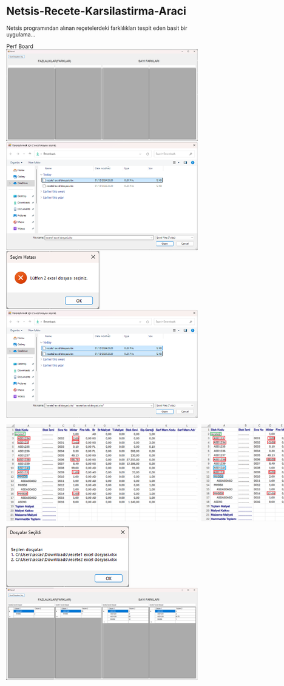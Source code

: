 # Netsis-Recete-Karsilastirma-Araci
Netsis programından alınan reçetelerdeki farklılıkları tespit eden basit bir uygulama...

Perf Board
![](pics/appPic1.png)
![](pics/appPic3.png)
![](pics/appPic4.png)
![](pics/appPic5.png)
<div style="display: flex; gap: 10px;">
    <img src="pics/recete1pic.png" alt="Görsel 1" width="825"/>
    <img src="pics/recete2pic.png" alt="Görsel 2" width="800"/>
</div>

![](pics/appPic6.png)
![](pics/appPic7.png)

